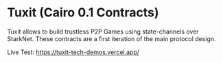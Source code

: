 # Tuxit (Cairo 0.1 Contracts)

Tuxit allows to build trustless P2P Games using state-channels over StarkNet.
These contracts are a first iteration of the main protocol design.

Live Test: https://tuxit-tech-demos.vercel.app/
